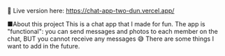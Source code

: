 🔗 Live version here: https://chat-app-two-dun.vercel.app/

■About this project
This is a chat app that I made for fun. 
The app is "functional": you can send messages and photos to each member on the chat, 
BUT you cannot receive any messages 😅
There are some things I want to add in the future. 

